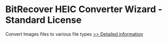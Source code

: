 # BitRecover HEIC Converter Wizard - Standard License
Convert Images files to various file types
[>> Detailed information](https://secure.shareit.com/shareit/product.html?productid=301017238&affiliateid=200057808)